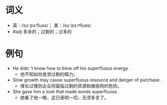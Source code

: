 # 词义
- 英：/suːˈpɜːfluəs/； 美：/suːˈpɜːrfluəs/
- #adj 多余的；过剩的；过多的
# 例句
- He didn 't know how to blow off his superfluous energy .
	- 他不知如何发泄过剩的精力。
- Slow growth may cause superfluous resource and danger of purchase .
	- 增长过慢则企业将面临过剩的资源和被收购的危险。
- She gave him a look that made words superfluous .
	- 她看了他一眼，这已表明一切，无须多言了。
